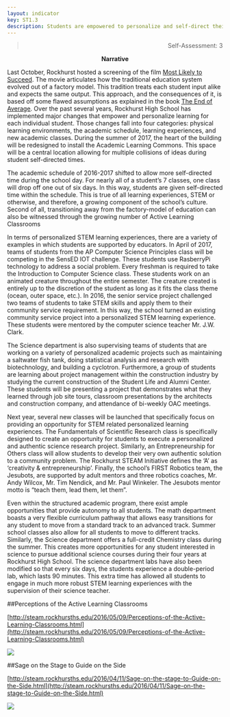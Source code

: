 ```yaml
---
layout: indicator
key: ST1.3
description: Students are empowered to personalize and self-direct their STEM learning experiences supported by STEM educators who facilitate their learning.
---
```

<blockquote align="right"> Self-Assessment: 3</blockquote>
<p align="center">
<b>Narrative</b>
</p>

Last October, Rockhurst hosted a screening of the film [Most Likely to Succeed](http://steam.rockhursths.edu/2016/10/06/MLTS.html). The movie articulates how the traditional education system evolved out of a factory model. This tradition treats each student input alike and expects the same output. This approach, and the consequences of it, is based off some flawed assumptions as explained in the book <u>[The End of Average](http://www.toddrose.com/endofaverage/)</u>. Over the past several years, Rockhurst High School has implemented major changes that empower and personalize learning for each individual student.  Those changes fall into four categories: physical learning environments, the academic schedule, learning experiences, and new academic classes. During the summer of 2017, the heart of the building will be redesigned to install the Academic Learning Commons. This space will be a central location allowing for multiple collisions of ideas during student self-directed times.

The academic schedule of 2016-2017 shifted to allow more self-directed time during the school day. For nearly all of a student’s 7 classes, one class will drop off one out of six days. In this way, students are given self-directed time within the schedule. This is true of all learning experiences, STEM or otherwise, and therefore, a growing component of the school’s culture. Second of all, transitioning away from the factory-model of education can also be witnessed through the growing number of Active Learning Classrooms 

In terms of personalized STEM learning experiences, there are a variety of examples in which students are supported by educators. In April of 2017, teams of students from the AP Computer Science Principles class will be competing in the SensED IOT challenge. These students use RasberryPi technology to address a social problem. Every freshman is required to take the Introduction to Computer Science class. These students work on an animated creature throughout the entire semester. The creature created is entirely up to the discretion of the student as long as it fits the class theme (ocean, outer space, etc.). In 2016, the senior service project challenged two teams of students to take STEM skills and apply them to their community service requirement. In this way, the school turned an existing community service project into a personalized STEM learning experience. These students were mentored by the computer science teacher Mr. J.W. Clark.

The Science department is also supervising teams of students that are working on a variety of personalized academic projects such as maintaining a saltwater fish tank, doing statistical analysis and research with biotechnology, and building a cyclotron. Furthermore, a group of students are learning about project management within the construction industry by studying the current construction of the Student Life and Alumni Center. These students will be presenting a project that demonstrates what they learned through job site tours, classroom presentations by the architects and construction company, and attendance of bi-weekly OAC meetings. 

Next year, several new classes will be launched that specifically focus on providing an opportunity for STEM related personalized learning experiences. The Fundamentals of Scientific Research class is specifically designed to create an opportunity for students to execute a personalized and authentic science research project. Similarly, an Entrepreneurship for Others class will allow students to develop their very own authentic solution to a community problem. The Rockhurst STEAM Initiative defines the ‘A’ as ‘creativity & entrepreneurship’. Finally, the school’s FIRST Robotics team, the Jesubots, are supported by adult mentors and three robotics coaches, Mr. Andy Wilcox, Mr. Tim Nendick, and Mr. Paul Winkeler. The Jesubots mentor motto is “teach them, lead them, let them”. 


Even within the structured academic program, there exist ample opportunities that provide autonomy to all students. The math department boasts a very flexible curriculum pathway that allows easy transitions for any student to move from a standard track to an advanced track. Summer school classes also allow for all students to move to different tracks. Similarly, the Science department offers a full-credit Chemistry class during the summer. This creates more opportunities for any student interested in science to pursue additional science courses during their four years at Rockhurst High School. The science department labs have also been modified so that every six days, the students experience a double-period lab, which lasts 90 minutes. This extra time has allowed all students to engage in much more robust STEM learning experiences with the supervision of their science teacher.


##Perceptions of the Active Learning Classrooms

[http://steam.rockhursths.edu/2016/05/09/Perceptions-of-the-Active-Learning-Classrooms.html](http://steam.rockhursths.edu/2016/05/09/Perceptions-of-the-Active-Learning-Classrooms.html)

<div class="flex-wrapper">
  <img src="{{ site.baseurl }}/img/indicators/st1.3a.jpg">
</div>

##Sage on the Stage to Guide on the Side

[http://steam.rockhursths.edu/2016/04/11/Sage-on-the-stage-to-Guide-on-the-Side.html](http://steam.rockhursths.edu/2016/04/11/Sage-on-the-stage-to-Guide-on-the-Side.html)

<div class="flex-wrapper">
  <img src="{{ site.baseurl }}/img/indicators/st1.3b.jpg">
</div>
